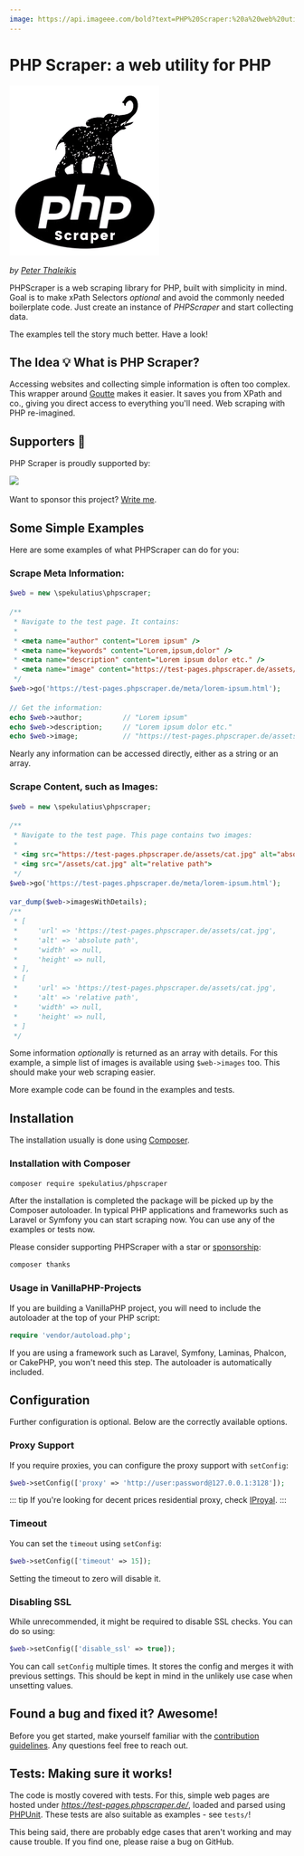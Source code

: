 ```yaml
---
image: https://api.imageee.com/bold?text=PHP%20Scraper:%20a%20web%20utility%20for%20PHP&bg_image=https://images.unsplash.com/photo-1542762933-ab3502717ce7
---
```


PHP Scraper: a web utility for PHP
==================================

![PHP Scraper: Bringing Simplicity back to Scraping and Crawling](logo-light.png)

*by [Peter Thaleikis](https://peterthaleikis.com)*

PHPScraper is a web scraping library for PHP, built with simplicity in mind. Goal is to make xPath Selectors *optional* and avoid the commonly needed boilerplate code. Just create an instance of *PHPScraper* and start collecting data.

The examples tell the story much better. Have a look!


The Idea 💡️ What is PHP Scraper?
--------------------------------

Accessing websites and collecting simple information is often too complex. This wrapper around [Goutte](https://github.com/FriendsOfPHP/Goutte) makes it easier. It saves you from XPath and co., giving you direct access to everything you'll need. Web scraping with PHP re-imagined.


Supporters 💪️
-------------

PHP Scraper is proudly supported by:

<a href="https://bringyourownideas.com" target="_blank" rel="noopener noreferrer"><img src="https://bringyourownideas.com/images/byoi-logo.jpg" height="100px"></a>

Want to sponsor this project? [Write me](https://peterthaleikis.com/contact).


Some Simple Examples
--------------------

Here are some examples of what PHPScraper can do for you:

### Scrape Meta Information:

```php
$web = new \spekulatius\phpscraper;

/**
 * Navigate to the test page. It contains:
 *
 * <meta name="author" content="Lorem ipsum" />
 * <meta name="keywords" content="Lorem,ipsum,dolor" />
 * <meta name="description" content="Lorem ipsum dolor etc." />
 * <meta name="image" content="https://test-pages.phpscraper.de/assets/cat.jpg" />
 */
$web->go('https://test-pages.phpscraper.de/meta/lorem-ipsum.html');

// Get the information:
echo $web->author;          // "Lorem ipsum"
echo $web->description;     // "Lorem ipsum dolor etc."
echo $web->image;           // "https://test-pages.phpscraper.de/assets/cat.jpg"
```

Nearly any information can be accessed directly, either as a string or an array.


### Scrape Content, such as Images:

```php
$web = new \spekulatius\phpscraper;

/**
 * Navigate to the test page. This page contains two images:
 *
 * <img src="https://test-pages.phpscraper.de/assets/cat.jpg" alt="absolute path">
 * <img src="/assets/cat.jpg" alt="relative path">
 */
$web->go('https://test-pages.phpscraper.de/meta/lorem-ipsum.html');

var_dump($web->imagesWithDetails);
/**
 * [
 *     'url' => 'https://test-pages.phpscraper.de/assets/cat.jpg',
 *     'alt' => 'absolute path',
 *     'width' => null,
 *     'height' => null,
 * ],
 * [
 *     'url' => 'https://test-pages.phpscraper.de/assets/cat.jpg',
 *     'alt' => 'relative path',
 *     'width' => null,
 *     'height' => null,
 * ]
 */
```

Some information *optionally* is returned as an array with details. For this example, a simple list of images is available using `$web->images` too. This should make your web scraping easier.

More example code can be found in the examples and tests.


Installation
------------

The installation usually is done using [Composer](https://getcomposer.org).

### Installation with Composer

```bash
composer require spekulatius/phpscraper
```

After the installation is completed the package will be picked up by the Composer autoloader. In typical PHP applications and frameworks such as Laravel or Symfony you can start scraping now. You can use any of the examples or tests now.

Please consider supporting PHPScraper with a star or [sponsorship](https://github.com/sponsors/spekulatius):

```bash
composer thanks
```

### Usage in VanillaPHP-Projects

If you are building a VanillaPHP project, you will need to include the autoloader at the top of your PHP script:

```php
require 'vendor/autoload.php';
```

If you are using a framework such as Laravel, Symfony, Laminas, Phalcon, or CakePHP, you won't need this step. The autoloader is automatically included.


Configuration
-------------

Further configuration is optional. Below are the correctly available options.

### Proxy Support

If you require proxies, you can configure the proxy support with `setConfig`:

```php
$web->setConfig(['proxy' => 'http://user:password@127.0.0.1:3128']);
```

::: tip
If you're looking for decent prices residential proxy, check [IProyal](https://iproyal.com?r=119987).
:::

### Timeout

You can set the `timeout` using `setConfig`:

```php
$web->setConfig(['timeout' => 15]);
```

Setting the timeout to zero will disable it.

### Disabling SSL

While unrecommended, it might be required to disable SSL checks. You can do so using:

```php
$web->setConfig(['disable_ssl' => true]);
```

You can call `setConfig` multiple times. It stores the config and merges it with previous settings. This should be kept in mind in the unlikely use case when unsetting values.


Found a bug and fixed it? Awesome!
----------------------------------

Before you get started, make yourself familiar with the [contribution guidelines](/contributing.html). Any questions feel free to reach out.


Tests: Making sure it works!
----------------------------

The code is mostly covered with tests. For this, simple web pages are hosted under *https://test-pages.phpscraper.de/*, loaded and parsed using [PHPUnit](https://phpunit.de/). These tests are also suitable as examples - see `tests/`!

This being said, there are probably edge cases that aren't working and may cause trouble. If you find one, please raise a bug on GitHub.
